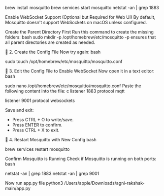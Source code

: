 brew install mosquitto 
brew services start mosquitto
netstat -an | grep 1883

Enable WebSocket Support (Optional but Required for Web UI)
By default, Mosquitto doesn't support WebSockets on macOS unless configured.

Create the Parent Directory First
Run this command to create the missing folders:
bash
sudo mkdir -p /opt/homebrew/etc/mosquitto
-p ensures that all parent directories are created as needed.

🔹 2. Create the Config File
Now try again:
bash

sudo touch /opt/homebrew/etc/mosquitto/mosquitto.conf

🔹 3. Edit the Config File to Enable WebSocket
Now open it in a text editor:
bash

sudo nano /opt/homebrew/etc/mosquitto/mosquitto.conf
Paste the following content into the file:
c
listener 1883
protocol mqtt

listener 9001
protocol websockets

Save and exit:
* Press CTRL + O to write/save.
* Press ENTER to confirm.
* Press CTRL + X to exit.

🔹 4. Restart Mosquitto with New Config
bash

brew services restart mosquitto

Confirm Mosquitto is Running
Check if Mosquitto is running on both ports:
bash

netstat -an | grep 1883
netstat -an | grep 9001



Now run app.py file 
python3 /Users/apple/Downloads/agni-rakshak-main/app.py

